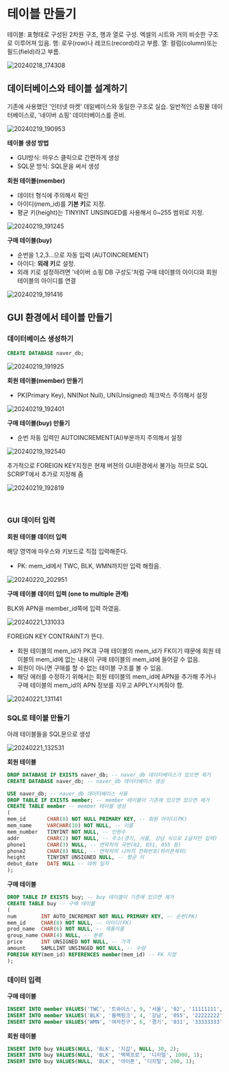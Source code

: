 # 테이블 만들기


테이블: 표형태로 구성된 2차원 구조, 행과 열로 구성. 엑셀의 시트와 거의 비슷한 구조로 이루어져 있음.
행: 로우(row)나 레코드(record)라고 부름.
열: 컬럼(column)또는 필드(field)라고 부름.

![20240218_174308](https://github.com/junhosong0/MySQL/assets/117610783/4fd77aaa-e734-4b89-865d-4b83823bc4b1)

## 데이터베이스와 테이블 설계하기

기존에 사용했던 '인터넷 마켓' 데잍베이스와 동일한 구조로 실습. 일반적인 쇼핑몰 데이터베이스로, '네이버 쇼핑' 데이터베이스를 준비.

![20240219_190953](https://github.com/junhosong0/MySQL/assets/117610783/1e05805f-c092-4568-97b1-0698a58d8fa2)


**테이블 생성 방법**
- GUI방식: 마우스 클릭으로 간편하게 생성
- SQL문 방식: SQL문을 써서 생성


**회원 테이블(member)**
- 데이터 형식에 주의해서 확인
- 아이디(mem_id)를 **기본 키**로 지정.
- 평균 키(height)는 TINYINT UNSINGED를 사용해서 0~255 범위로 지정.
  
![20240219_191245](https://github.com/junhosong0/MySQL/assets/117610783/63c1e791-9d35-4c60-9b4b-1ed2babe4f11)


**구매 테이블(buy)**
- 순번을 1,2,3...으로 자동 입력 (AUTOINCREMENT)
- 아이디: **외래 키**로 설정.
- 외래 키로 설정하려면 '네이버 쇼핑 DB 구성도'처럼 구매 테이블의 아이디와 회원 테이블의 아이디를 연결

![20240219_191416](https://github.com/junhosong0/MySQL/assets/117610783/66045259-1986-40f4-8aa1-3f2460ae5ee9)


## GUI 환경에서 테이블 만들기

### 데이터베이스 생성하기

```SQL
CREATE DATABASE naver_db;
```

![20240219_191925](https://github.com/junhosong0/MySQL/assets/117610783/61818361-3c43-4ec6-a8b1-a89cab0ba5b6)

**회원 테이블(member) 만들기**
- PK(Primary Key), NN(Not Null), UN(Unsigned) 체크박스 주의해서 설정

![20240219_192401](https://github.com/junhosong0/MySQL/assets/117610783/6bd9def0-938d-4fbd-a30a-40f19d23937e)

**구매 테이블(buy) 만들기**
- 순번 자동 입력인 AUTOINCREMENT(AI)부분까지 주의해서 설정

![20240219_192540](https://github.com/junhosong0/MySQL/assets/117610783/a3c9438f-fb06-4e3a-a37c-96c77fded661)

추가적으로 FOREIGN KEY지정은 현재 버젼의 GUI환경에서 불가능 하므로 SQL SCRIPT에서 추가로 지정해 줌

![20240219_192819](https://github.com/junhosong0/MySQL/assets/117610783/1dae4224-b33e-4da2-817a-cadf3a47691e)


<br/>


### GUI 데이터 입력

**회원 테이블 데이터 입력**

해당 영역에 마우스와 키보드로 직접 입력해준다.
- PK: mem_id에서 TWC, BLK, WMN까지만 입력 해줬음.

![20240220_202951](https://github.com/junhosong0/MySQL/assets/117610783/386a82e5-9a80-43e3-a70c-5e24058a5f99)


**구매 테이블 데이터 입력 (one to multiple 관계)**

BLK와 APN을 member_id쪽에 입력 하였음.

![20240221_131033](https://github.com/junhosong0/MySQL/assets/117610783/cb776f93-a0ed-4d18-9a3f-234d5e18256b)

FOREIGN KEY CONTRAINT가 뜬다.
- 회원 테이블의 mem_id가 PK과 구매 테이블의 mem_id가 FK이기 때문에 회원 테이블의 mem_id에 없는 내용이 구매 테이블의 mem_id에 들어갈 수 없음.
- 회원이 아니면 구매를 할 수 없는 테이블 구조를 볼 수 있음.
- 해당 에러를 수정하기 위해서는 회원 테이블의 mem_id에 APN을 추가해 주거나 구매 테이블의 mem_id의 APN 정보를 지우고 APPLY시켜줘야 함.

![20240221_131141](https://github.com/junhosong0/MySQL/assets/117610783/414b32a6-2ad6-4b5f-875e-72e641750c6a)


### SQL로 테이블 만들기

아래 테이블들을 SQL문으로 생성

![20240221_132531](https://github.com/junhosong0/MySQL/assets/117610783/433398cb-1246-4ea4-9bc2-37acd7860e74)


**회원 테이블**
```SQL
DROP DATABASE IF EXISTS naver_db; -- naver_db 데이터베이스가 있으면 제거
CREATE DATABASE naver_db; -- naver_db 데이터베이스 생성

USE naver_db; -- naver_db 데이터베이스 사용
DROP TABLE IF EXISTS member; -- member 테이블이 기존에 있으면 있으면 제거
CREATE TABLE member -- member 테이블 생성
(
mem_id       CHAR(8) NOT NULL PRIMARY KEY, -- 회원 아이디(PK)
mem_name     VARCHAR(10) NOT NULL, -- 이름
mem_number   TINYINT NOT NULL, -- 인원수
addr         CHAR(2) NOT NULL, -- 주소(경기, 서울, 강남 식으로 2글자만 입력)
phone1       CHAR(3) NULL, -- 연락처의 국번(02, 031, 055 등)
phone2       CHAR(8) NULL, -- 연락처의 나머지 전화번호(하이픈제외)
height       TINYINT UNSIGNED NULL, -- 평균 키
debut_date   DATE NULL -- 데뷔 일자
); 

```


**구매 테이블**

```SQL
DROP TABLE IF EXISTS buy; -- buy 테이블이 기존에 있으면 제거
CREATE TABLE buy -- 구매 테이블
(
num        INT AUTO_INCREMENT NOT NULL PRIMARY KEY, -- 순번(PK)
mem_id     CHAR(8) NOT NULL, -- 아이디(FK)
prod_name  CHAR(6) NOT NULL, -- 제품이름
group_name CHAR(4) NULL, -- 분류
price      INT UNSIGNED NOT NULL, -- 가격
amount     SAMLLINT UNSINGED NOT NULL, -- 수량
FOREIGN KEY(mem_id) REFERENCES member(mem_id) -- FK 지정
);
```


### 데이터 입력

**구매 테이블**
```SQL
INSERT INTO member VALUES('TWC', '트와이스', 9, '서울', '02', '11111111', 167, '2015-10-19');
INSERT INTO member VALUES('BLK', '블랙핑크', 4, '강남', '055', '22222222', 163, '2016-8-8');
INSERT INTO member VALUES('WMN', '여자친구', 6, '경기', '031', '33333333', 166, '2015-1-15');
```


**회원 테이블**
```SQL
INSERT INTO buy VALUES(NULL, 'BLK', '지갑', NULL, 30, 2);
INSERT INTO buy VALUES(NULL, 'BLK', '맥북프로', '디지털', 1000, 1);
INSERT INTO buy VALUES(NULL, 'BLK', '아이폰', '디지털', 200, 1);
```


